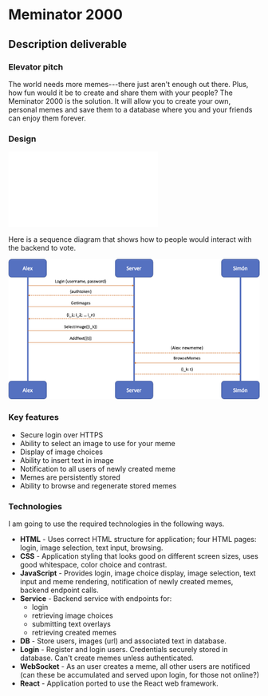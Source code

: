 # Meminator 2000

## Description deliverable

### Elevator pitch

The world needs more memes---there just aren't enough out there.  Plus, how fun would it be to create and share them with your people?  The Meminator 2000 is the solution.  It will allow you to create your own, personal memes and save them to a database where you and your friends can enjoy them forever.

### Design

![Mock](images/memeMockup.pdf)

Here is a sequence diagram that shows how to people would interact with the backend to vote.

![Meme sequence diagram](images/memeSequenceDiagram.png)

### Key features

- Secure login over HTTPS
- Ability to select an image to use for your meme
- Display of image choices
- Ability to insert text in image
- Notification to all users of newly created meme
- Memes are persistently stored
- Ability to browse and regenerate stored memes

### Technologies

I am going to use the required technologies in the following ways.

- **HTML** - Uses correct HTML structure for application; four HTML pages: login, image selection, text input, browsing.
- **CSS** - Application styling that looks good on different screen sizes, uses good whitespace, color choice and contrast.
- **JavaScript** - Provides login, image choice display, image selection, text input and meme rendering, notification of newly created memes, backend endpoint calls.
- **Service** - Backend service with endpoints for:
  - login
  - retrieving image choices
  - submitting text overlays
  - retrieving created memes
- **DB** - Store users, images (url) and associated text in database.
- **Login** - Register and login users. Credentials securely stored in database. Can't create memes unless authenticated.
- **WebSocket** - As an user creates a meme, all other users are notificed (can these be accumulated and served upon login, for those not online?)
- **React** - Application ported to use the React web framework.
